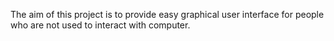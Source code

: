 The aim of this project is to provide easy graphical user interface for people who are not used to interact with computer.